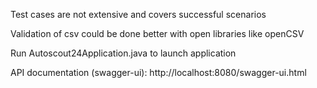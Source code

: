 
Test cases are not extensive and covers successful scenarios 

Validation of csv could be done better with open libraries like openCSV 

Run Autoscout24Application.java to launch application

API documentation (swagger-ui): http://localhost:8080/swagger-ui.html

